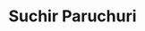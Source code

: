 ---
layout: page
title: Suchir Paruchuri
img: https://jlevy44.github.io/levylab/assets/img/suchir-pic.jpeg
redirect_url: https://jlevy44.github.io/levylab/people/HS_Suchir_Paruchuri/
type: "High School Summer"
description: Summer Intern 2024
---